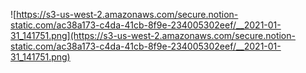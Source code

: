 ![https://s3-us-west-2.amazonaws.com/secure.notion-static.com/ac38a173-c4da-41cb-8f9e-234005302eef/__2021-01-31_141751.png](https://s3-us-west-2.amazonaws.com/secure.notion-static.com/ac38a173-c4da-41cb-8f9e-234005302eef/__2021-01-31_141751.png)
